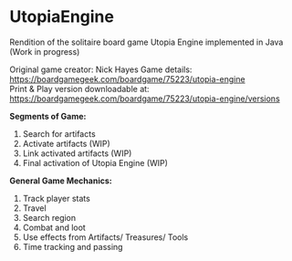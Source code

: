 # UtopiaEngine
Rendition of the solitaire board game Utopia Engine implemented in Java
(Work in progress)

Original game creator: Nick Hayes
Game details: https://boardgamegeek.com/boardgame/75223/utopia-engine  
Print & Play version downloadable at: https://boardgamegeek.com/boardgame/75223/utopia-engine/versions

**Segments of Game:**
1. Search for artifacts
2. Activate artifacts (WIP)
3. Link activated artifacts (WIP)
4. Final activation of Utopia Engine (WIP)

**General Game Mechanics:**
1. Track player stats
2. Travel
3. Search region
4. Combat and loot
5. Use effects from Artifacts/ Treasures/ Tools
6. Time tracking and passing